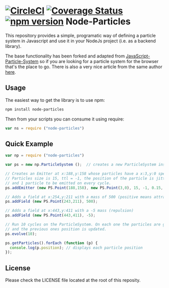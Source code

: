[![CircleCI](https://circleci.com/gh/figurebelow/node-particles/tree/master.svg?style=svg)](https://circleci.com/gh/figurebelow/node-particles/tree/master)
[![Coverage Status](https://coveralls.io/repos/github/figurebelow/node-particles/badge.svg?branch=master)](https://coveralls.io/github/figurebelow/node-particles?branch=master)
[![npm version](https://badge.fury.io/js/node-particles.svg)](https://badge.fury.io/js/node-particles)
Node-Particles
====================

This repository provides a simple, programatic way of defining a particle system in Javascript and use it in your NodeJs project (i.e. as a backend library).

The base functionality has been forked and adapted from [JavaScript-Particle-System](http://jsoverson.github.com/JavaScript-Particle-System/) so if you are looking for a particle system for the browser that's the place to go.
There is also a very nice article from the same author [here](https://software.intel.com/en-us/html5/hub/blogs/build-a-javascript-particle-system-in-200-lines#).


## Usage
The easiest way to get the library is to use npm:
```bash
npm install node-particles
```
Then from your scripts you can consume it using require:
```js
var ns = require ("node-particles")
```
## Quick Example

```js
var np = require ("node-particles")

var ps = new np.ParticleSystem ();  // creates a new ParticleSystem instance

// Creates an Emitter at x:188,y:158 whose particles have a x:3,y:0 speed.
// Particles size is 15, ttl = -1, the position of the particle is jittered +/- 0.15 
// and 1 particle to be emitted on every cycle.
ps.addEmitter (new PS.Point(188,158), new PS.Point(3,0), 15, -1, 0.15, 1);

// Adds a field at x:254,y:211 with a mass of 500 (positive means attraction)
ps.addField (new PS.Point(243,211), 500);

// Adds a field at x:443,y:411 with a -5 mass (repulsion)
ps.addField (new PS.Point(443,411), -5);

// Run 10 cycles on the ParticleSystem. On each one the particles are generated
// and the previous ones position is updated.
ps.evolve(10);

ps.getParticles().forEach (function (p) {
  console.log(p.position); // displays each particle position
});
```
## License

Please check the LICENSE file located at the root of this reposity.
